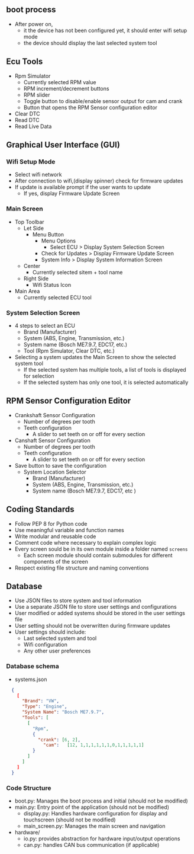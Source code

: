 ## boot process

- After power on, 
  - it the device has not been configured yet, it should enter wifi setup mode
  - the device should display the last selected system tool


## Ecu Tools
- Rpm Simulator
  - Currently selected RPM value
  - RPM increment/decrement buttons
  - RPM slider
  - Toggle button to disable/enable sensor output for cam and crank
  - Button that opens the RPM Sensor configuration editor
- Clear DTC <!-- TODO -->
- Read DTC <!-- TODO -->
- Read Live Data <!-- TODO -->

## Graphical User Interface (GUI)

### Wifi Setup Mode
- Select wifi network
- After connection to wifi,(display spinner) check for firmware updates
- If update is available prompt if the user wants to update
  - If yes, display Firmware Update Screen

### Main Screen
- Top Toolbar
  - Let Side
    - Menu Button
      - Menu Options
        - Select ECU > Display System Selection Screen
      - Check for Updates > Display Firmware Update Screen
      - System Info > Display System Information Screen
  - Center
    - Currently selected sitem + tool name
  - Right Side
    - Wifi Status Icon
- Main Area
  - Currently selected ECU tool


### System Selection Screen
- 4 steps to select an ECU
  - Brand (Manufacturer)
  - System (ABS, Engine, Transmission, etc.)
  - System name (Bosch ME7.9.7, EDC17, etc.)
  - Tool (Rpm Simulator, Clear DTC, etc.)
- Selecting a system updates the Main Screen to show the selected system tool
  - If the selected system has multiple tools, a list of tools is displayed for selection
  - If the selected system has only one tool, it is selected automatically


## RPM Sensor Configuration Editor
- Crankshaft Sensor Configuration
  - Number of degrees per tooth
  - Teeth configuration
    - A slider to set teeth on or off for every section
- Canshaft Sensor Configuration
  - Number of degrees per tooth
  - Teeth configuration
    - A slider to set teeth on or off for every section
- Save button to save the configuration
  - System Location Selector
    - Brand (Manufacturer)
    - System (ABS, Engine, Transmission, etc.)
    - System name (Bosch ME7.9.7, EDC17, etc )

## Coding Standards

- Follow PEP 8 for Python code
- Use meaningful variable and function names
- Write modular and reusable code
- Comment code where necessary to explain complex logic
- Every screen sould be in its own module inside a folder named `screens`
  - Each screen module should contain submodules for different components of the screen
- Respect existing file structure and naming conventions

## Database
- Use JSON files to store system and tool information
- Use a separate JSON file to store user settings and configurations
- User modified or added systems should be stored in the user settings file
- User setting should not be overwritten during firmware updates
- User settings should include:
  - Last selected system and tool
  - Wifi configuration
  - Any other user preferences

### Database schema
- systems.json
```json
  {
    [
      "Brand": "VW",
      "Type": "Engine",
      "System Name": "Bosch ME7.9.7",
      "Tools": [
        [
          "Rpm",
          {
            "crank": [6, 2],
	          "cam":   [12, 1,1,1,1,1,1,0,1,1,1,1,1]
          }
        ]
      ]
    ]
  }

```

### Code Structure
- boot.py: Manages the boot process and initial (should not be modified)
- main.py: Entry point of the application (should not be modified)
  - display.py: Handles hardware configuration for display and touchscreen (should not be modified)
  - main_screen.py: Manages the main screen and navigation 
- hardware/
  - io.py: provides abstraction for hardware input/output operations
  - can.py: handles CAN bus communication (if applicable)
